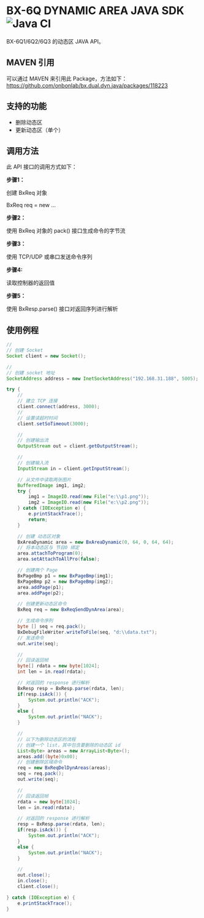 # BX-6Q DYNAMIC AREA JAVA SDK ![Java CI](https://github.com/onbonlab/bx.dual.dyn.java/workflows/Java%20CI/badge.svg)

BX-6Q1/6Q2/6Q3 的动态区 JAVA API。

## MAVEN 引用
可以通过 MAVEN 来引用此 Package，方法如下：
https://github.com/onbonlab/bx.dual.dyn.java/packages/118223

## 支持的功能
* 删除动态区
* 更新动态区（单个）
## 调用方法
此 API 接口的调用方式如下：

**步骤1：**

创建 BxReq 对象

BxReq req = new ...

**步骤2：**

使用 BxReq 对象的 pack() 接口生成命令的字节流

**步骤3：**

使用 TCP/UDP 或串口发送命令序列

**步骤4:**

读取控制器的返回值

**步骤5：**

使用 BxResp.parse() 接口对返回序列进行解析

## 使用例程

```java
//
// 创建 Socket
Socket client = new Socket();

//
// 创建 socket 地址
SocketAddress address = new InetSocketAddress("192.168.31.188", 5005);

try {
	//
	// 建立 TCP 连接
	client.connect(address, 3000);
	//
	// 设置读超时时间
	client.setSoTimeout(3000);

	//
	// 创建输出流
	OutputStream out = client.getOutputStream();

	//
	// 创建输入流
	InputStream in = client.getInputStream();

	// 从文件中读取两张图片
	BufferedImage img1, img2;
	try {
		img1 = ImageIO.read(new File("e:\\p1.png"));
		img2 = ImageIO.read(new File("e:\\p2.png"));
	} catch (IOException e) {
		e.printStackTrace();
		return;
	}

	// 创建 动态区对象
	BxAreaDynamic area = new BxAreaDynamic(0, 64, 0, 64, 64);
	// 将本动态区与 节目0 绑定
	area.attachToProgram(0);
	area.setAttachToAllPro(false);

	// 创建两个 Page
	BxPageBmp p1 = new BxPageBmp(img1);
	BxPageBmp p2 = new BxPageBmp(img2);
	area.addPage(p1);
	area.addPage(p2);

	// 创建更新动态区命令
	BxReq req = new BxReqSendDynArea(area);

	// 生成命令序列
	byte [] seq = req.pack();
	BxDebugFileWriter.writeToFile(seq, "d:\\data.txt");
	// 发送命令
	out.write(seq);

	//
	// 回读返回帧
	byte[] rdata = new byte[1024];
	int len = in.read(rdata);

	// 对返回的 response 进行解析
	BxResp resp = BxResp.parse(rdata, len);
	if(resp.isAck()) {
		System.out.println("ACK");
	}
	else {
		System.out.println("NACK");
	}

	//
	// 以下为删除动态区的流程
	// 创建一个 list，其中包含要删除的动态区 id
	List<Byte> areas = new ArrayList<Byte>();
	areas.add((byte)0x00);
	// 创建删除区域命令
	req = new BxReqDelDynAreas(areas);
	seq = req.pack();
	out.write(seq);

	//
	// 回读返回帧
	rdata = new byte[1024];
	len = in.read(rdata);

	// 对返回的 response 进行解析
	resp = BxResp.parse(rdata, len);
	if(resp.isAck()) {
		System.out.println("ACK");
	}
	else {
		System.out.println("NACK");
	}

	//
	out.close();
	in.close();
	client.close();

} catch (IOException e) {
	e.printStackTrace();
}
```


